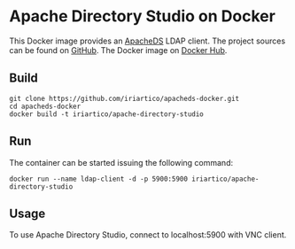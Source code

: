 # Apache Directory Studio on Docker

This Docker image provides an [ApacheDS](https://directory.apache.org/apacheds/) LDAP client.
The project sources can be found on [GitHub](https://github.com/iriartico/apacheds-docker). The Docker image on [Docker Hub](https://registry.hub.docker.com/u/iriartico/apache-directory-studio/).

## Build

    git clone https://github.com/iriartico/apacheds-docker.git
    cd apacheds-docker
    docker build -t iriartico/apache-directory-studio


## Run

The container can be started issuing the following command:

    docker run --name ldap-client -d -p 5900:5900 iriartico/apache-directory-studio


## Usage

To use Apache Directory Studio, connect to localhost:5900 with VNC client.
